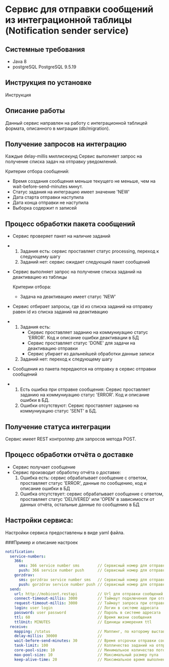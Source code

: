 Сервис для отправки сообщений из интеграционной таблицы (Notification sender service)
=

Системные требования
-
- Java 8
- postgreSQL PostgreSQL 9.5.19

Инструкция по установке
-
Инструкция

Описание работы
-
Данный сервис направлен на работу с интеграционной таблицей формата, описанного в миграции (db/migration).


Получение запросов на интеграцию
-
Каждые delay-millis миллисекунд Сервис выполняет запрос на получение списка задач на отправку уведомлений.

Критерии отбора сообщений: 
- Время создания сообщения меньше текущего не меньше, чем на wait-before-send-minutes минут.  
- Статус задания на интеграцию имеет значение 'NEW'
- Дата старта отправки наступила
- Дата конца отправки не наступила
- Выборка содержит n записей

Процесс обработки пакета сообщений
-
- Сервис проверяет пакет на наличие заданий
- 1) Задания есть: сервис проставляет статус processing, переход к следующему шагу
  2) Заданий нет: сервис ожидает следующий пакет сообщений
    
- Сервис выполняет запрос на получение списка заданий на деактивацию из таблицы
  
  Критерии отбора: 
  - Задача на деактивацию имеет статус 'NEW'
    
- Сервис отбирает запросы, где id из списка заданий на отправку равен id из списка заданий на деактивацию
- 1) Задания есть:
       - Сервис проставляет заданию на коммуниуацию статус 'ERROR'. Код и описание ошибки деактивации в БД
       - Сервис проставляет статус 'DONE' для задачи на деактивацию отправки
       - Сервис убирает из дальнейшей обработки данные записи
  2) Заданий нет: переход к следующему шагу
- Сообщения из пакета передаются на отправку в сервис отправки сообщений
- 1) Есть ошибка при отправке сообщения: Сервис проставляет заданию на коммуниуацию статус 'ERROR'. Код и описание ошибки в БД.
  2) Ошибки отсутствуют: Сервис проставляет заданию на коммуниуацию статус 'SENT' в БД.


Получение статуса интеграции
-
Сервис имеет REST контроллер для запросов метода POST.

Процесс обработки отчёта о доставке
-

- Сервис получает сообщение
- Сервис производит обработку отчёта о доставке:
  1) Ошибка есть: сервис обрабатывает сообщение с ответом, проставляет статус 'ERROR', данные по сообщению, код и
  описание ошибки в БД 
  2) Ошибка отсутствует: сервис обрабатывает сообщение с ответом, проставляет статус 'DELIVERED'
  или 'OPEN' в зависимости от данных отчёта, остальные данные по сообщению в БД

Настройки сервиса:
-
Настройки сервиса предоставлены в виде yaml файла.

###Пример и описание настроек
```yaml
notification:
  service-numbers:
    366:
      sms: 366 service number sms        // Сервисный номер для отправки смс вендора 36.6
      push: 366 service number push      // Сервисный номер для отправки пушей вендора 36.6
    gorzdrav:
      sms: gorzdrav service number sms   // Сервисный номер для отправки смс вендора 36.6
      push: gorzdrav service number push // Сервисный номер для отправки смс вендора 36.6
  send:
    url: http://mobicont.restapi         // Url для отправки сообщений
    connect-timeout-millis: 3000         // Таймаут подключения при отправке сообщений
    request-timeout-millis: 3000         // Таймаут запроса при отправке сообщений
    login: user login                    // Логин в системе адресата
    password: user password              // Пароль в системе адресата
    ttl: 60                              // Время жизни сообщения
    ttlUnit: MINUTES                     // Единицы измерения ttl
  receive:
    mapping: /status                     // Маппинг, по которому выставляется контроллер для получения статусов
    delay-millis: 30000                  // 
    wait-before-send-minutes: 30         // Время отсрочки отправки сообщения для возможности деактивации
    task-limit: 100                      // Колличество заданий на отправку в пакете
    core-pool-size: 10                   // Минимальное количество потоков, используемых пулом 
    max-pool-size: 10                    // Максимальный размер пула
    keep-alive-time: 20                  // Максимальное время выполнения обработки
```